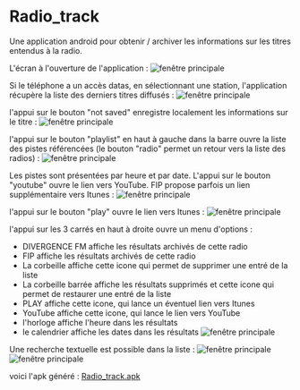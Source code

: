 # Radio_track
Une application android pour obtenir / archiver les informations sur les titres entendus à la radio.

L'écran à l'ouverture de l'application :
![fenêtre principale](100.png)


Si le téléphone a un accès datas, en sélectionnant une station, l'application récupère la liste des derniers titres diffusés :
![fenêtre principale](101.png)


l'appui sur le bouton "not saved" enregistre localement les informations sur le titre :
![fenêtre principale](101a.png)


l'appui sur le bouton "playlist" en haut à gauche dans la barre ouvre la liste des pistes référencées (le bouton "radio" permet un retour vers la liste des radios) :
![fenêtre principale](101b.png)


Les pistes sont présentées par heure et par date. L'appui sur le bouton "youtube" ouvre le lien vers YouTube. FIP propose parfois un lien supplémentaire vers Itunes :
![fenêtre principale](102.png)


l'appui sur le bouton "play" ouvre le lien vers Itunes :
![fenêtre principale](111.png)


l'appui sur les 3 carrés en haut à droite ouvre un menu d'options :
- DIVERGENCE FM affiche les résultats archivés de cette radio
- FIP affiche les résultats archivés de cette radio
- La corbeille affiche cette icone qui permet de supprimer une entré de la liste
- La corbeille barrée affiche les résultats supprimés et cette icone qui permet de restaurer une entré de la liste
- PLAY affiche cette icone, qui lance un éventuel lien vers Itunes
- YouTube affiche cette icone, qui lance le lien vers YouTube
- l'horloge affiche l'heure dans les résultats
- le calendrier affiche les dates dans les résultats
![fenêtre principale](104.png)


Une recherche textuelle est possible dans la liste :
![fenêtre principale](107.png) ![fenêtre principale](108.png)













voici l'apk généré :
[Radio_track.apk](android-debug.apk)

